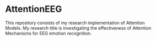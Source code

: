 # AttentionEEG

This repository consists of my research implementation of Attention Models. My research title is investigating the effectiveness of Attention Mechanisms for EEG emotion recognition.
